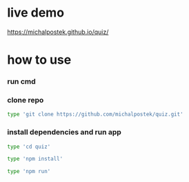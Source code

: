# live demo

https://michalpostek.github.io/quiz/

# how to use

### run cmd

### clone repo

```bash
type 'git clone https://github.com/michalpostek/quiz.git'
```

### install dependencies and run app

```bash
type 'cd quiz'
```

```bash
type 'npm install'
```

```bash
type 'npm run' 
```

